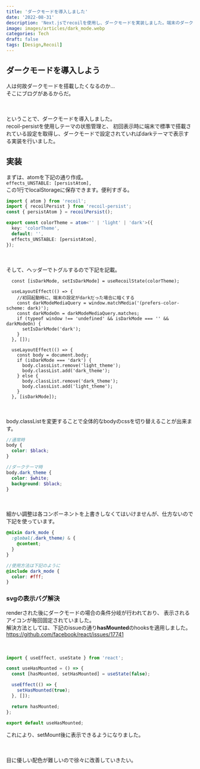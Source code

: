 ```yaml
---
title: 'ダークモードを導入しました'
date: '2022-08-31'
description: 'Next.jsでrecoilを使用し、ダークモードを実装しました。端末のダークモード設定の対応。recoil-persistでの永続化も行いました。'
image: images/articles/dark_mode.webp
categories: Tech
draft: false
tags: [Design,Recoil]
---
```


## ダークモードを導入しよう
人は何故ダークモードを搭載したくなるのか...  
そこにブログがあるからだ。  

　

ということで、ダークモードを導入しました。  
recoil-persistを使用しテーマの状態管理と、
初回表示時に端末で標準で搭載されている設定を取得し、ダークモードで設定されていればdarkテーマで表示する実装を行いました。  

## 実装
まずは、atomを下記の通り作成。  
`effects_UNSTABLE: [persistAtom],`  
この1行でlocalStorageに保存できます。便利すぎる。


```js:colorTheme.ts
import { atom } from 'recoil';
import { recoilPersist } from 'recoil-persist';
const { persistAtom } = recoilPersist();

export const colorTheme = atom<'' | 'light' | 'dark'>({
  key: 'colorTheme',
  default: '',
  effects_UNSTABLE: [persistAtom],
});

```

　

そして、ヘッダーでトグルするので下記を記載。  
```js:Header.tsx
  const [isDarkMode, setIsDarkMode] = useRecoilState(colorTheme);

  useLayoutEffect(() => {
    //初回起動時に、端末の設定がdarkだった場合に暗くする
    const darkModeMediaQuery = window.matchMedia('(prefers-color-scheme: dark)');
    const darkModeOn = darkModeMediaQuery.matches;
    if (typeof window !== 'undefined' && isDarkMode === '' && darkModeOn) {
      setIsDarkMode('dark');
    }
  }, []);

  useLayoutEffect(() => {
    const body = document.body;
    if (isDarkMode === 'dark') {
      body.classList.remove('light_theme');
      body.classList.add('dark_theme');
    } else {
      body.classList.remove('dark_theme');
      body.classList.add('light_theme');
    }
  }, [isDarkMode]);
```

　

body.classListを変更することで全体的なbodyのcssを切り替えることが出来ます。
```css:global.scss
//通常時
body {
  color: $black;
}

//ダークテーマ時
body.dark_theme {
  color: $white;
  background: $black;
}
```

　

細かい調整は各コンポーネントを上書きしなくてはいけませんが、仕方ないので下記を使っています。
```css:variables.scss
@mixin dark_mode {
  :global(.dark_theme) & {
    @content;
  }
}

//使用方法は下記のように
@include dark_mode {
  color: #fff;
}
```



### svgの表示バグ解決
renderされた後にダークモードの場合の条件分岐が行われており、
表示されるアイコンが毎回固定されていました。  
解決方法としては、下記のissueの通り**hasMounted**のhooksを適用しました。
https://github.com/facebook/react/issues/17741

　

```js:useHasMounted.ts
import { useEffect, useState } from 'react';

const useHasMounted = () => {
  const [hasMounted, setHasMounted] = useState(false);

  useEffect(() => {
    setHasMounted(true);
  }, []);

  return hasMounted;
};

export default useHasMounted;

```
これにより、setMount後に表示できるようになりました。  

　
　

目に優しい配色が難しいので徐々に改善していきたい。